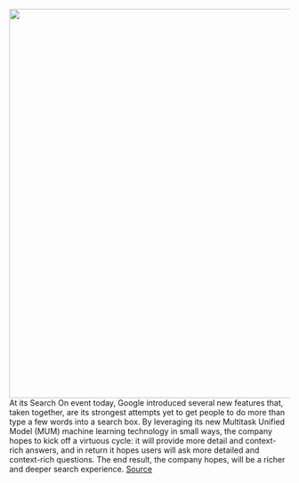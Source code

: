 <img src='https://cdn.vox-cdn.com/thumbor/6kk4TamE_ACVlJdMv1cdT_LWgUs=/0x0:2040x1360/1200x675/filters:focal(857x517:1183x843)/cdn.vox-cdn.com/uploads/chorus_image/image/69926829/acastro_180427_1777_0003.5.jpg' width='700px' /><br/>
At its Search On event today, Google introduced several new features that, taken together, are its strongest attempts yet to get people to do more than type a few words into a search box. By leveraging its new Multitask Unified Model (MUM) machine learning technology in small ways, the company hopes to kick off a virtuous cycle: it will provide more detail and context-rich answers, and in return it hopes users will ask more detailed and context-rich questions. The end result, the company hopes, will be a richer and deeper search experience.
<a href='https://www.theverge.com/2021/9/29/22698504/google-search-on-event-ai-mum-google-lens-update-changes'> Source <a/>